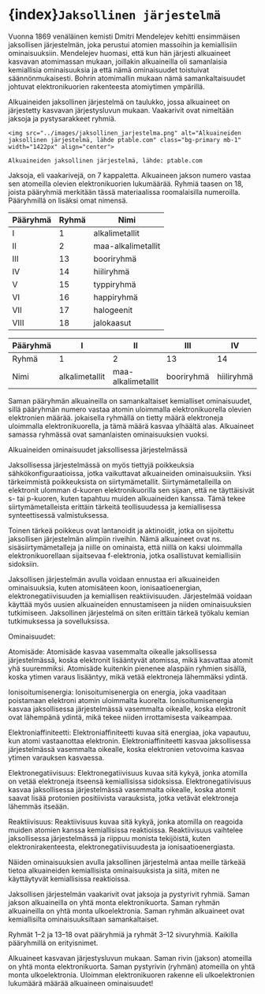 # {index}`Jaksollinen järjestelmä`

Vuonna 1869 venäläinen kemisti Dmitri Mendelejev kehitti ensimmäisen jaksollisen järjestelmän, joka perustui atomien massoihin ja kemiallisiin ominaisuuksiin. Mendelejev huomasi, että kun hän järjesti alkuaineet kasvavan atomimassan mukaan, joillakin alkuaineilla oli samanlaisia kemiallisia ominaisuuksia ja että nämä ominaisuudet toistuivat säännönmukaisesti. Bohrin atomimallin mukaan nämä samankaltaisuudet johtuvat elektronikuorien rakenteesta atomiytimen ympärillä.

Alkuaineiden jaksollinen järjestelmä on taulukko, jossa alkuaineet on järjestetty kasvavan järjestysluvun mukaan. Vaakarivit ovat nimeltään jaksoja ja pystysarakkeet ryhmiä.

```{figure-md} Alkuaineiden jaksollinen järjestelmä, lähde: ptable.com
<img src="../images/jaksollinen_jarjestelma.png" alt="Alkuaineiden jaksollinen järjestelmä, lähde ptable.com" class="bg-primary mb-1" width="1422px" align="center">

Alkuaineiden jaksollinen järjestelmä, lähde: ptable.com
```

Jaksoja, eli vaakarivejä, on 7 kappaletta. Alkuaineen jakson numero vastaa sen atomeilla olevien elektronikuorien lukumäärää. Ryhmiä taasen on 18, joista pääryhmiä merkitään tässä materiaalissa roomalaisilla numeroilla. Pääryhmillä on lisäksi omat nimensä.

| Pääryhmä | Ryhmä | Nimi               |
| -------- | ----- | ------------------ |
| I        | 1     | alkalimetallit     |
| II       | 2     | maa-alkalimetallit |
| III      | 13    | booriryhmä         |
| IV       | 14    | hiiliryhmä         |
| V        | 15    | typpiryhmä         |
| VI       | 16    | happiryhmä         |
| VII      | 17    | halogeenit         |
| VIII     | 18    | jalokaasut         |

| Pääryhmä | I              | II                 | III        | IV         | V          | VI         | VII        | VIII       |
| -------- | -------------- | ------------------ | ---------- | ---------- | ---------- | ---------- | ---------- | ---------- |
| Ryhmä    | 1              | 2                  | 13         | 14         | 15         | 16         | 17         | 18         |
| Nimi     | alkalimetallit | maa-alkalimetallit | booriryhmä | hiiliryhmä | typpiryhmä | happiryhmä | halogeenit | jalokaasut |

Saman pääryhmän alkuaineilla on samankaltaiset kemialliset ominaisuudet, sillä pääryhmän numero vastaa atomin uloimmalla elektronikuorella olevien elektronien määrää. jokaisella ryhmällä on tietty määrä elektroneja uloimmalla elektronikuorella, ja tämä määrä kasvaa ylhäältä alas. Alkuaineet samassa ryhmässä ovat samanlaisten ominaisuuksien vuoksi.



Alkuaineiden ominaisuudet jaksollisessa järjestelmässä

Jaksollisessa järjestelmässä on myös tiettyjä poikkeuksia sähkökonfiguraatioissa, jotka vaikuttavat alkuaineiden ominaisuuksiin. Yksi tärkeimmistä poikkeuksista on siirtymämetallit. Siirtymämetalleilla on elektronit ulomman d-kuoren elektronikuorilla sen sijaan, että ne täyttäisivät s- tai p-kuoren, kuten tapahtuu muiden alkuaineiden kanssa. Tämä tekee siirtymämetalleista erittäin tärkeitä teollisuudessa ja kemiallisessa synteettisessä valmistuksessa.

Toinen tärkeä poikkeus ovat lantanoidit ja aktinoidit, jotka on sijoitettu jaksollisen järjestelmän alimpiin riveihin. Nämä alkuaineet ovat ns. sisäsiirtymämetalleja ja niille on ominaista, että niillä on kaksi uloimmalla elektronikuorellaan sijaitsevaa f-elektronia, jotka osallistuvat kemiallisiin sidoksiin.

Jaksollisen järjestelmän avulla voidaan ennustaa eri alkuaineiden ominaisuuksia, kuten atomisäteen koon, ionisaatioenergian, elektronegatiivisuuden ja kemiallisen reaktiivisuuden. Järjestelmää voidaan käyttää myös uusien alkuaineiden ennustamiseen ja niiden ominaisuuksien tutkimiseen. Jaksollinen järjestelmä on siten erittäin tärkeä työkalu kemian tutkimuksessa ja sovelluksissa.

Ominaisuudet:

Atomisäde: Atomisäde kasvaa vasemmalta oikealle jaksollisessa järjestelmässä, koska elektronit lisääntyvät atomissa, mikä kasvattaa atomit yhä suuremmiksi. Atomisäde kuitenkin pienenee alaspäin ryhmien sisällä, koska ytimen varaus lisääntyy, mikä vetää elektroneja lähemmäksi ydintä.

Ionisoitumisenergia: Ionisoitumisenergia on energia, joka vaaditaan poistamaan elektroni atomin uloimmalta kuorelta. Ionisoitumisenergia kasvaa jaksollisessa järjestelmässä vasemmalta oikealle, koska elektronit ovat lähempänä ydintä, mikä tekee niiden irrottamisesta vaikeampaa.

Elektroniaffiniteetti: Elektroniaffiniteetti kuvaa sitä energiaa, joka vapautuu, kun atomi vastaanottaa elektronin. Elektroniaffiniteetti kasvaa jaksollisessa järjestelmässä vasemmalta oikealle, koska elektronien vetovoima kasvaa ytimen varauksen kasvaessa.

Elektronegatiivisuus: Elektronegatiivisuus kuvaa sitä kykyä, jonka atomilla on vetää elektroneja itseensä kemiallisissa sidoksissa. Elektronegatiivisuus kasvaa jaksollisessa järjestelmässä vasemmalta oikealle, koska atomit saavat lisää protonien positiivista varauksista, jotka vetävät elektroneja lähemmäs itseään.

Reaktiivisuus: Reaktiivisuus kuvaa sitä kykyä, jonka atomilla on reagoida muiden atomien kanssa kemiallisissa reaktioissa. Reaktiivisuus vaihtelee jaksollisessa järjestelmässä ja riippuu monista tekijöistä, kuten elektronirakenteesta, elektronegatiivisuudesta ja ionisaatioenergiasta.

Näiden ominaisuuksien avulla jaksollinen järjestelmä antaa meille tärkeää tietoa alkuaineiden kemiallisista ominaisuuksista ja siitä, miten ne käyttäytyvät kemiallisissa reaktioissa.



Jaksollisen järjestelmän vaakarivit ovat jaksoja ja pystyrivit ryhmiä.
Saman jakson alkuaineilla on yhtä monta elektronikuorta.
Saman ryhmän alkuaineilla on yhtä monta ulkoelektronia.
Saman ryhmän alkuaineet ovat kemiallisilta ominaisuuksiltaan samankaltaiset.

Ryhmät 1–2 ja 13–18 ovat pääryhmiä ja ryhmät 3–12 sivuryhmiä.
Kaikilla pääryhmillä on erityisnimet.

Alkuaineet kasvavan järjestysluvun mukaan.
Saman rivin (jakson) atomeilla on yhtä monta elektronikuorta.
Saman pystyrivin (ryhmän) atomeilla on yhtä monta ulkoelektronia.
Uloimman elektronikuoren rakenne eli ulkoelektronien lukumäärä määrää alkuaineen ominaisuudet!
